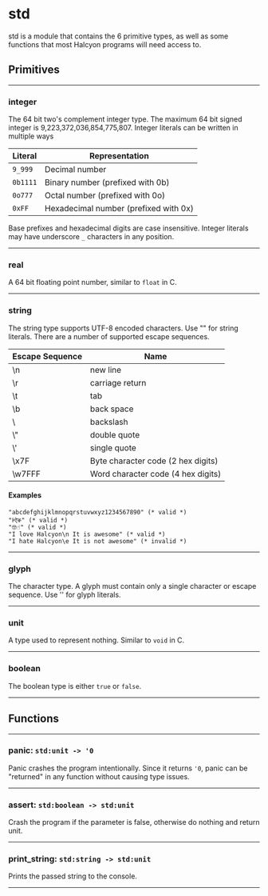 # std
std is a module that contains the 6 primitive types, as well as some functions that most Halcyon programs will need access to.
## Primitives
---
### integer 
The 64 bit two's complement integer type.
The maximum 64 bit signed integer is 9,223,372,036,854,775,807.
Integer literals can be written in multiple ways

|Literal| Representation                           |
|--------|---------------------------------------|
|`9_999` | Decimal number|
|`0b1111`| Binary number (prefixed with 0b)|
|`0o777` | Octal number (prefixed with 0o)|
|`0xFF`  | Hexadecimal number (prefixed with 0x)|

Base prefixes and hexadecimal digits are case insensitive.
Integer literals may have underscore `_` characters in any position.

-----
### real
A 64 bit floating point number, similar to `float` in C.

---
### string 
The string type supports UTF-8 encoded characters.
Use "" for string literals.
There are a number of supported escape sequences.

| Escape Sequence | Name                          |
|-----------------|-------------------------------|
| \n              | new line|
| \r              | carriage return|
| \t              | tab|
| \b              | back space|
| \               | backslash|
| \\"              | double quote|
| \\'              | single quote|
| \x7F            | Byte character code (2 hex digits)|
| \w7FFF          | Word character code (4 hex digits)|

#### Examples
```
"abcdefghijklmnopqrstuvwxyz1234567890" (* valid *)
"Ͱऐቕ" (* valid *)
"🤓☝️" (* valid *)
"I love Halcyon\n It is awesome" (* valid *)
"I hate Halcyon\e It is not awesome" (* invalid *)
```
---
### glyph
The character type.
A glyph must contain only a single character or escape sequence.
Use '' for glyph literals.

---
### unit
A type used to represent nothing.
Similar to `void` in C.

---
### boolean
The boolean type is either `true` or `false`.

---
## Functions 
---
### panic: `std:unit -> '0`
Panic crashes the program intentionally.
Since it returns `'0`, panic can be "returned" in any function without causing type issues.

---
### assert: `std:boolean -> std:unit`
Crash the program if the parameter is false, otherwise do nothing and return unit.

---
### print_string: `std:string -> std:unit`
Prints the passed string to the console.

---
